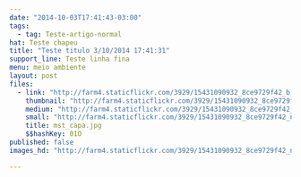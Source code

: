 ```yaml
---
date: "2014-10-03T17:41:43-03:00"
tags:
  - tag: Teste-artigo-normal
hat: Teste chapeu
title: "Teste titulo 3/10/2014 17:41:31"
support_line: Teste linha fina
menu: meio ambiente
layout: post
files:
  - link: "http://farm4.staticflickr.com/3929/15431090932_8ce9729f42_b.jpg"
    thumbnail: "http://farm4.staticflickr.com/3929/15431090932_8ce9729f42_t.jpg"
    medium: "http://farm4.staticflickr.com/3929/15431090932_8ce9729f42_z.jpg"
    small: "http://farm4.staticflickr.com/3929/15431090932_8ce9729f42_n.jpg"
    title: mst_capa.jpg
    $$hashKey: 01O
published: false
images_hd: "http://farm4.staticflickr.com/3929/15431090932_8ce9729f42_n.jpg"

---
```

